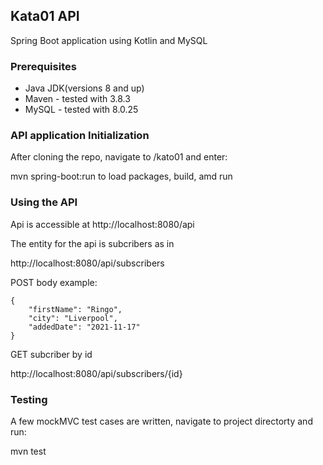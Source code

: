 ## Kata01 API

Spring Boot application using Kotlin and MySQL

### Prerequisites

* Java JDK(versions 8 and up)
* Maven - tested with 3.8.3
* MySQL - tested with 8.0.25

### API application Initialization

After cloning the repo, navigate to /kato01 and enter:

mvn spring-boot:run
to load packages, build, amd run

### Using the API

Api is accessible at http://localhost:8080/api

The entity for the api is subcribers as in

http://localhost:8080/api/subscribers

POST body example:

```
{
    "firstName": "Ringo",
    "city": "Liverpool",
    "addedDate": "2021-11-17"
}
```

GET subcriber by id

http://localhost:8080/api/subscribers/{id}

### Testing

A few mockMVC test cases are written, navigate to project directorty and run:

mvn test






